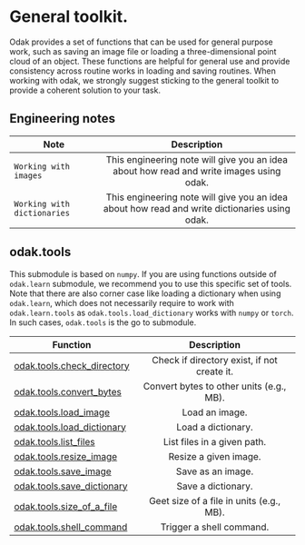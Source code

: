 # General toolkit.
Odak provides a set of functions that can be used for general purpose work, such as saving an image file or loading a three-dimensional point cloud of an object.
These functions are helpful for general use and provide consistency across routine works in loading and saving routines.
When working with odak, we strongly suggest sticking to the general toolkit to provide a coherent solution to your task.

## Engineering notes

| Note          | Description   |
| ------------- |:-------------:|
| `Working with images` | This engineering note will give you an idea about how read and write images using odak. |
| `Working with dictionaries` | This engineering note will give you an idea about how read and write dictionaries using odak. |

## odak.tools
This submodule is based on `numpy`. If you are using functions outside of `odak.learn` submodule, we recommend you to use this specific set of tools.
Note that there are also corner case like loading a dictionary when using `odak.learn`, which does not necessarily require to work with `odak.learn.tools` as `odak.tools.load_dictionary` works with `numpy` or `torch`.
In such cases, `odak.tools` is the go to submodule.

| Function      | Description   |
| ------------- |:-------------:|
| [odak.tools.check_directory](odak/tools/check_directory.md) | Check if directory exist, if not create it. |
| [odak.tools.convert_bytes](odak/tools/convert_bytes.md) | Convert bytes to other units (e.g., MB). |
| [odak.tools.load_image](odak/tools/load_image.md) | Load an image. |
| [odak.tools.load_dictionary](odak/tools/load_dictionary.md) | Load a dictionary. |
| [odak.tools.list_files](odak/tools/list_files.md) | List files in a given path. |
| [odak.tools.resize_image](odak/tools/resize_image.md) | Resize a given image. |
| [odak.tools.save_image](odak/tools/save_image.md) | Save as an image. |
| [odak.tools.save_dictionary](odak/tools/save_dictionary.md) | Save a dictionary. |
| [odak.tools.size_of_a_file](odak/tools/size_of_a_file.md) | Geet size of a file in units (e.g., MB). |
| [odak.tools.shell_command](odak/tools/shell_command.md) | Trigger a shell command. |
